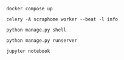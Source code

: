

```
docker compose up
```

```
celery -A scraphome worker --beat -l info
```

```
python manage.py shell
```

```
python manage.py runserver
```

```
jupyter notebook
```

